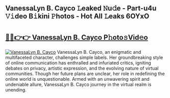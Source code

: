 ## VanessaLyn B. Cayco 𝙻eaked 𝙽u𝚍e - Part-u4u 𝚅𝚒deo B𝚒kini 𝙿hotos - Hot All 𝙻eaks 6OYxO

# <h2><a href="http://ld0lsb.urlbe.top/?page=VanessaLyn+B.+Cayco">🔗🔗👉👉 VanessaLyn B. Cayco P𝚑oto𝚜Vid𝚎o</a></h2>

[![VanessaLyn B. Cayco](https://i.imgur.com/eBuTRDB.gif)](http://ld0lsb.urlbe.top/?page=VanessaLyn+B.+Cayco)
VanessaLyn B. Cayco, an enigmatic and multifaceted character, challenges simple labels. Her groundbreaking style of online communication has enthralled and infuriated critics, igniting debates on privacy, artistic expression, and the evolving nature of virtual communities. Though her future plans are unclear, her role in redefining the online world is unquestionable. Armed with an unwavering spirit and undeniable allure, VanessaLyn B. Cayco journey in the virtual realm is unending.
